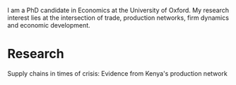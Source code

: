 I am a PhD candidate in Economics at the University of Oxford. My research interest lies at the intersection of trade, production networks, firm dynamics and economic development.

Research
======
Supply chains in times of crisis: Evidence from Kenya's production network

